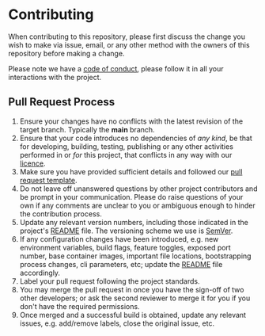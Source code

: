 # Contributing

When contributing to this repository, please first discuss the change you wish
to make via issue, email, or any other method with the owners of this repository
before making a change.

Please note we have a [code of conduct](./CODE_OF_CONDUCT.md), please follow it
in all your interactions with the project.

## Pull Request Process

1. Ensure your changes have no conflicts with the latest revision of the target
   branch. Typically the **main** branch.
1. Ensure that your code introduces no dependencies of _any kind_, be that for
   developing, building, testing, publishing or any other activities performed
   in or _for_ this project, that conflicts in any way with our
   [licence](./LICENCE).
1. Make sure you have provided sufficient details and followed our [pull request
   template](./docs/pull_request_template.md).
1. Do not leave off unanswered questions by other project contributors and be
   prompt in your communication. Please do raise questions of your own if any
   comments are unclear to you or ambiguous enough to hinder the contribution
   process.
1. Update any relevant version numbers, including those indicated in the
   project's [README](./README.md) file. The versioning scheme we use is
   [SemVer](https://semver.org/).
1. If any configuration changes have been introduced, e.g. new environment
   variables, build flags, feature toggles, exposed port number, base container
   images, important file locations, bootstrapping process changes, cli
   parameters, etc; update the [README](./README.md) file accordingly.
1. Label your pull request following the project standards.
1. You may merge the pull request in once you have the sign-off of two other
   developers; or ask the second reviewer to merge it for you if you don't have
   the required permissions.
1. Once merged and a successful build is obtained, update any relevant issues,
   e.g. add/remove labels, close the original issue, etc.

